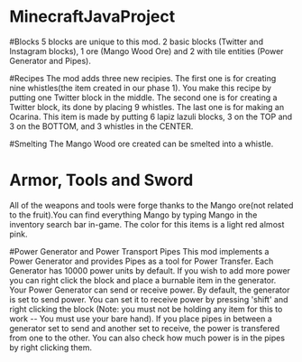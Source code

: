 # MinecraftJavaProject


#Blocks
5 blocks are unique to this mod. 2 basic blocks (Twitter and Instagram blocks), 1 ore (Mango Wood Ore) and 2 with tile entities
(Power Generator and Pipes).

#Recipes
The mod adds three new recipies. The first one is for creating nine whistles(the item created in our phase 1). You make 
this recipe by putting one Twitter block in the middle. The second one is for creating a Twitter block, its done by placing 9 whistles. The last one is for making an Ocarina. This item is made by putting 6 lapiz lazuli blocks, 3 on the TOP and 3 on the BOTTOM, and 3 whistles in the CENTER. 

#Smelting
The Mango Wood ore created can be smelted into a whistle.

# Armor, Tools and Sword
All of the weapons and tools were forge thanks to the Mango ore(not related to the fruit).You can find everything Mango by typing Mango in the inventory search bar in-game. The color for this items is a light red almost pink.

#Power Generator and Power Transport Pipes
This mod implements a Power Generator and provides Pipes as a tool for Power Transfer. Each Generator has 10000 power
units by default. If you wish to add more power you can right click the block and place a burnable item in the generator.
Your Power Generator can send or receive power. By default, the generator is set to send power. You can set it to receive
power by pressing 'shift' and right clicking the block (Note: you must not be holding any item for this to work -- You must
use your bare hand). If you place pipes in between a generator set to send and another set to receive, the power is transfered
from one to the other. You can also check how much power is in the pipes by right clicking them.


 